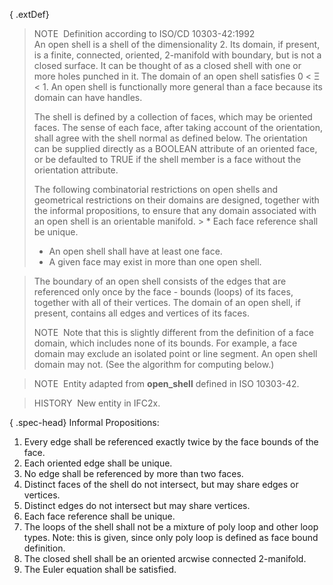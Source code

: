 { .extDef}
> NOTE&nbsp; Definition according to ISO/CD 10303-42:1992  
> An open shell is a shell of the dimensionality 2. Its domain, if present, is a finite, connected, oriented, 2-manifold with boundary, but is not a closed surface. It can be thought of as a closed shell with one or more holes punched in it. The domain of an open shell satisfies 0 &lt; &Xi; &lt; 1. An open shell is functionally more general than a face because its domain can have handles.   
>   
> The shell is defined by a collection of faces, which may be oriented faces. The sense of each face, after taking account of the orientation, shall agree with the shell normal as defined below. The orientation can be supplied directly as a BOOLEAN attribute of an oriented face, or be defaulted to TRUE if the shell member is a face without the orientation attribute.   
>   
> The following combinatorial restrictions on open shells and geometrical restrictions on their domains are designed, together with the informal propositions, to ensure that any domain associated with an open shell is an orientable manifold. > * Each face reference shall be unique. 
> * An open shell shall have at least one face. 
> * A given face may exist in more than one open shell.

  
> The boundary of an open shell consists of the edges that are referenced only once by the face - bounds (loops) of its faces, together with all of their vertices. The domain of an open shell, if present, contains all edges and vertices of its faces.   
>   
> NOTE&nbsp; Note that this is slightly different from the definition of a face domain, which includes none of its bounds. For example, a face domain may exclude an isolated point or line segment. An open shell domain may not. (See the algorithm for computing below.)

> NOTE&nbsp; Entity adapted from **open_shell** defined in ISO 10303-42.

> HISTORY&nbsp; New entity in IFC2x.

{ .spec-head}
Informal Propositions:

1. Every edge shall be referenced exactly twice by the face bounds of the face. 
2. Each oriented edge shall be unique. 
3. No edge shall be referenced by more than two faces. 
4. Distinct faces of the shell do not intersect, but may share edges or vertices. 
5. Distinct edges do not intersect but may share vertices. 
6. Each face reference shall be unique. 
7. The loops of the shell shall not be a mixture of poly loop and other loop types. Note: this is given, since only poly loop is defined as face bound definition. 
8. The closed shell shall be an oriented arcwise connected 2-manifold.
9. The Euler equation shall be satisfied.
